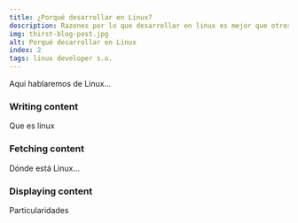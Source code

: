 ```yaml
---
title: ¿Porqué desarrollar en Linux?
description: Razones por lo que desarrollar en linux es mejor que otros Os.
img: thirst-blog-post.jpg
alt: Porqué desarrollar en Linux
index: 2
tags: linux developer s.o.
---
```


Aqui hablaremos de Linux...

### Writing content

Que es linux

### Fetching content

Dónde está Linux...

### Displaying content

Particularidades
